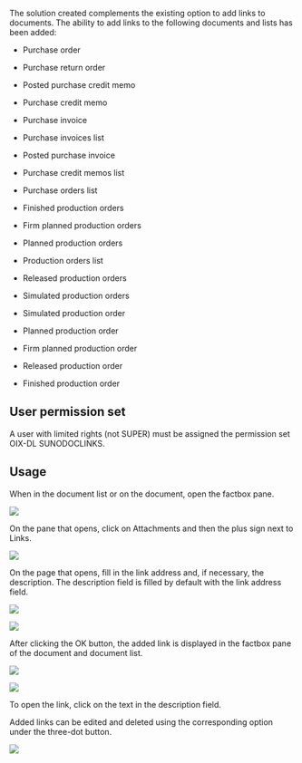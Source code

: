 
The solution created complements the existing option to add links to documents. The ability to add links to the following documents and lists has been added:

- Purchase order

- Purchase return order

- Posted purchase credit memo

- Purchase credit memo

- Purchase invoice

- Purchase invoices list

- Posted purchase invoice

- Purchase credit memos list

- Purchase orders list

- Finished production orders

- Firm planned production orders

- Planned production orders

- Production orders list

- Released production orders

- Simulated production orders

- Simulated production order

- Planned production order

- Firm planned production order

- Released production order

- Finished production order

## User permission set

A user with limited rights (not SUPER) must be assigned the permission set OIX-DL SUNODOCLINKS.

## Usage

When in the document list or on the document, open the factbox pane.

![][1]

On the pane that opens, click on Attachments and then the plus sign next to Links.

![][2]

On the page that opens, fill in the link address and, if necessary, the description. The description field is filled by default with the link address field.

![][3]

![][4]

After clicking the OK button, the added link is displayed in the factbox pane of the document and document list.

![][5]

![][6]

To open the link, click on the text in the description field.

Added links can be edited and deleted using the corresponding option under the three-dot button.

![][7]

  [1]: ./media/image1en.png
  [2]: ./media/image2en.png
  [3]: ./media/image3en.png
  [4]: ./media/image4en.png
  [5]: ./media/image5en.png
  [6]: ./media/image6en.png
  [7]: ./media/image7en.png

